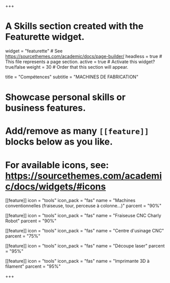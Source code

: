 +++
# A Skills section created with the Featurette widget.
widget = "featurette"  # See https://sourcethemes.com/academic/docs/page-builder/
headless = true  # This file represents a page section.
active = true  # Activate this widget? true/false
weight = 30  # Order that this section will appear.

title = "Compétences"
subtitle = "MACHINES DE FABRICATION"

# Showcase personal skills or business features.
# 
# Add/remove as many `[[feature]]` blocks below as you like.
# 
# For available icons, see: https://sourcethemes.com/academic/docs/widgets/#icons

[[feature]]
  icon = "tools"
  icon_pack = "fas"
  name = "Machines conventionnelles (fraiseuse, tour, perceuse à colonne...)"
  parcent = "90%"
  
[[feature]]
  icon = "tools"
  icon_pack = "fas"
  name = "Fraiseuse CNC Charly Robot"
  parcent = "90%"
  
[[feature]]
  icon = "tools"
  icon_pack = "fas"
  name = "Centre d'usinage CNC"
  parcent = "75%"
  
[[feature]]
  icon = "tools"
  icon_pack = "fas"
  name = "Découpe laser"
  parcent = "95%"

[[feature]]
  icon = "tools"
  icon_pack = "fas"
  name = "Imprimante 3D à filament"
  parcent = "95%"

+++


